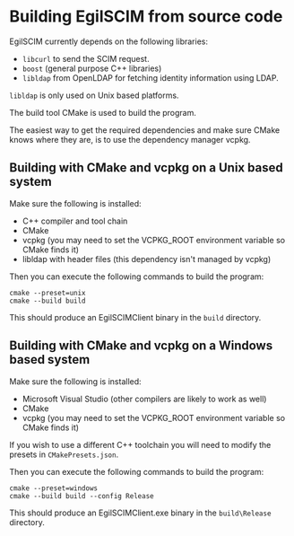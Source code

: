 # Building EgilSCIM from source code

EgilSCIM currently depends on the following libraries:

* `libcurl` to send the SCIM request.
* `boost` (general purpose C++ libraries)
* `libldap` from OpenLDAP for fetching identity information using LDAP.

`libldap` is only used on Unix based platforms.

The build tool CMake is used to build the program.

The easiest way to get the required dependencies and make sure CMake knows
where they are, is to use the dependency manager vcpkg.

## Building with CMake and vcpkg on a Unix based system

Make sure the following is installed:

* C++ compiler and tool chain
* CMake
* vcpkg (you may need to set the VCPKG_ROOT environment variable so CMake finds it)
* libldap with header files (this dependency isn't managed by vcpkg)

Then you can execute the following commands to build the program:

```
cmake --preset=unix
cmake --build build
```

This should produce an EgilSCIMClient binary in the `build` directory.

## Building with CMake and vcpkg on a Windows based system

Make sure the following is installed:

* Microsoft Visual Studio (other compilers are likely to work as well)
* CMake
* vcpkg (you may need to set the VCPKG_ROOT environment variable so CMake finds it)

If you wish to use a different C++ toolchain you will need to modify the presets
in `CMakePresets.json`.

Then you can execute the following commands to build the program:

```
cmake --preset=windows
cmake --build build --config Release
```

This should produce an EgilSCIMClient.exe binary in the `build\Release` directory.
